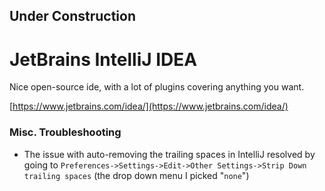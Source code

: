 
## Under Construction

# JetBrains IntelliJ IDEA

Nice open-source ide, with a lot of plugins covering anything you want.

[https://www.jetbrains.com/idea/](https://www.jetbrains.com/idea/)


### Misc. Troubleshooting

- The issue with auto-removing the trailing spaces in IntelliJ
resolved by going to ```Preferences->Settings->Edit->Other Settings->Strip Down trailing spaces```
(the drop down menu I picked "```none```")  


